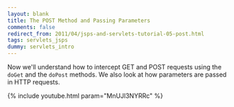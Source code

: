 ```yaml
---           
layout: blank
title: The POST Method and Passing Parameters
comments: false
redirect_from: 2011/04/jsps-and-servlets-tutorial-05-post.html
tags: servlets_jsps
dummy: servlets_intro
---
```


Now we'll understand how to intercept GET and POST requests using the `doGet` and the `doPost` methods. We also look at how parameters are passed in HTTP requests.

{% include youtube.html param="MnUJl3NYRRc" %}
